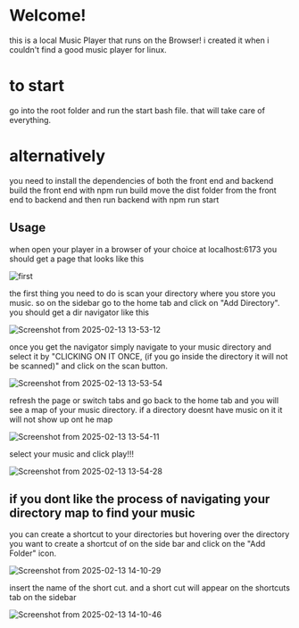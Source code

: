 # Welcome!
this is a local Music Player that runs on the Browser! i created it when i couldn't find a good music player for linux.

# to start
go into the root folder and run the start bash file. that will take care of everything. 


# alternatively

you need to install the dependencies of both the front end and backend
build the front end with npm run build
move the dist folder from the front end to backend
and then run backend with npm run start

## Usage
when open your player in a browser of your choice at localhost:6173
you should get a page that looks like this

![first](https://github.com/user-attachments/assets/ebaa019b-14dc-427a-a3a7-fa86147cb415)

the first thing you need to do is scan your directory where you store you music. so on the sidebar go to the home tab and click on "Add Directory". you should get a dir navigator like this

![Screenshot from 2025-02-13 13-53-12](https://github.com/user-attachments/assets/cc3cfbc0-f178-4e04-b242-95884165dd70)

once you get the navigator simply navigate to your music directory and select it by "CLICKING ON IT ONCE, (if you go inside the directory it will not be scanned)" and click on the scan button.


![Screenshot from 2025-02-13 13-53-54](https://github.com/user-attachments/assets/4fbded51-5d42-4471-b246-9d7120a2052f)

refresh the page or switch tabs and go back to the home tab and you will see a map of your music directory. if a directory doesnt have music on it it will not show up ont he map

![Screenshot from 2025-02-13 13-54-11](https://github.com/user-attachments/assets/6f22b960-9494-4cbf-bf59-c26fd546cc27)

select your music and click play!!!


![Screenshot from 2025-02-13 13-54-28](https://github.com/user-attachments/assets/80f01e97-f8ff-41bf-a6c1-8eaec8e4f32a)

## if you dont like the process of navigating your directory map to find your music
you can create a shortcut to your directories but hovering over the directory you want to create a shortcut of on the side bar and click on the "Add Folder" icon.

![Screenshot from 2025-02-13 14-10-29](https://github.com/user-attachments/assets/edfa4fd3-60d9-4837-9458-9330cfe799f0)

 insert the name of the short cut. and a short cut will appear on the shortcuts tab on the sidebar

![Screenshot from 2025-02-13 14-10-46](https://github.com/user-attachments/assets/3e7be784-7312-4338-9a48-52938dc9358a)

